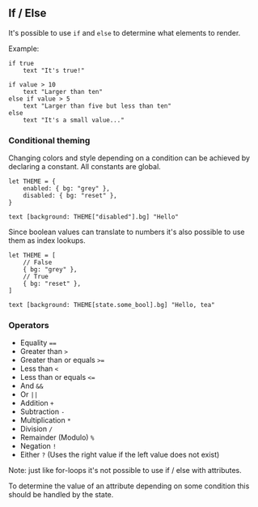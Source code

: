 ## If / Else

It's possible to use `if` and `else` to determine what elements to render.

Example:
```
if true
    text "It's true!"
    
if value > 10
    text "Larger than ten"
else if value > 5
    text "Larger than five but less than ten"
else
    text "It's a small value..."
```

### Conditional theming

Changing colors and style depending on a condition can be achieved by declaring
a constant. All constants are global.

```
let THEME = {
    enabled: { bg: "grey" },
    disabled: { bg: "reset" },
}

text [background: THEME["disabled"].bg] "Hello"
```

Since boolean values can translate to numbers it's also possible to use
them as index lookups.

```
let THEME = [
    // False
    { bg: "grey" },
    // True
    { bg: "reset" },
]

text [background: THEME[state.some_bool].bg] "Hello, tea"
```

### Operators

* Equality `==` 
* Greater than `>`
* Greater than or equals `>=`
* Less than `<`
* Less than or equals `<=`
* And `&&`
* Or `||`
* Addition `+`
* Subtraction `-`
* Multiplication `*`
* Division `/`
* Remainder (Modulo) `%`
* Negation `!`
* Either `?` (Uses the right value if the left value does not exist)

Note: just like for-loops it's not possible to use if / else with attributes.

To determine the value of an attribute depending on some condition this should
be handled by the state.

